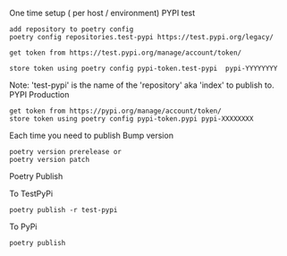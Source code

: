 One time setup ( per host / environment)
PYPI test

    add repository to poetry config
    poetry config repositories.test-pypi https://test.pypi.org/legacy/

    get token from https://test.pypi.org/manage/account/token/

    store token using poetry config pypi-token.test-pypi  pypi-YYYYYYYY

Note: 'test-pypi' is the name of the 'repository' aka 'index' to publish to.
PYPI Production

    get token from https://pypi.org/manage/account/token/
    store token using poetry config pypi-token.pypi pypi-XXXXXXXX

Each time you need to publish
Bump version

    poetry version prerelease or
    poetry version patch

Poetry Publish

To TestPyPi

    poetry publish -r test-pypi

To PyPi

    poetry publish
